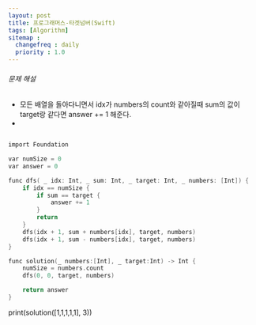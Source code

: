 ```yaml
---
layout: post
title: 프로그래머스-타겟넘버(Swift)
tags: [Algorithm]
sitemap :
  changefreq : daily
  priority : 1.0
---
```


###### 문제 해설

- 모든 배열을 돌아다니면서 idx가 numbers의 count와 같아질때 sum의 값이 target랑 같다면 answer += 1 해준다.
-  

```c

import Foundation

var numSize = 0
var answer = 0

func dfs( _ idx: Int, _ sum: Int, _ target: Int, _ numbers: [Int]) {
    if idx == numSize {
        if sum == target {
            answer += 1
        }
        return
    }
    dfs(idx + 1, sum + numbers[idx], target, numbers)
    dfs(idx + 1, sum - numbers[idx], target, numbers)
}

func solution(_ numbers:[Int], _ target:Int) -> Int {
    numSize = numbers.count
    dfs(0, 0, target, numbers)

    return answer
}

```

print(solution([1,1,1,1,1], 3))
